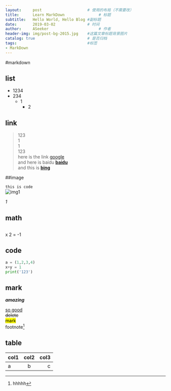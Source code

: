 ```yaml
---
layout:     post                    # 使用的布局（不需要改）
title:      Learn MarkDown               # 标题 
subtitle:   Hello World, Hello Blog #副标题
date:       2019-03-02              # 时间
author:     ASeeker                      # 作者
header-img: img/post-bg-2015.jpg    #这篇文章标题背景图片
catalog: true                       # 是否归档
tags:                               #标签
- MarkDown
---
```



#markdown 
 
## list
* 1234
* 234
  - 1
     - 2

## link
>123  
1  
1  
123  
here is the link [google](www.google.com)  
and here is baidu [**baidu**][link1]  
and this is [**bing**][]

[link1]:www.baidu.com
[**bing**]:https://cn.bing.com

##image
  
`this is code`  
![img1](https://ws2.sinaimg.cn/large/006tKfTcly1g0o9dtzjqrj30jg0i5773.jpg)

*1*

## math

<math display="block">

<msup><mi>x</mi> <mi>2</mi> </msup>
<mo>=</mo>
<mi>-1</mi>
</math>

## code
```python
a = (1,2,3,4)
x+y = 1
print('123')
```

## mark
***amazing***

<u>so good</u>  
<del>delete</del>  
<mark>mark</mark>  
footnote[^2]

## **table**  

col1 | col2| col3|
:-----|:---:|-----:|
a    |b    |    c|	  






[^2]: hhhhh





